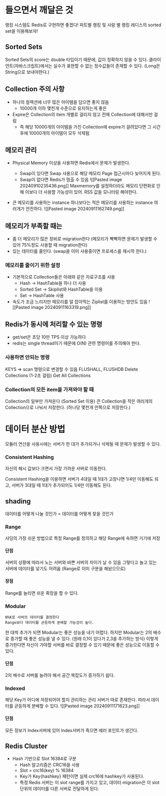 # 들으면서 깨달은 것
랭킹 시스템도 Redis로 구현하면 좋겠다!
파트별 랭킹 및 사람 별 랭킹 
레디스의 sorted set을 이용해보자!

## Sorted Sets
Sorted Sets의 score는 double 타입이기 때문에, 값이 정확하지 않을 수 있다.
클라이언트(자바스크립트)에서는 실수가 표현할 수 없는 정수값들이 존재할 수 있다. (Long은 String으로 보내야한다.)

## Collection 주의 사항
- 하나의 컬렉션에 너무 많은 아이템을 담으면 좋지 않음
	- 10000개 이하 몇천개 수준으로 유지하는게 좋은
- Expire은 Collection의 item 개별로 걸리지 않고 전체 Collection에 대해서만 걸림
	- 즉 해당 10000개의 아이템을 가진 Collection에 expire가 걸려있다면 그 시간 후에 10000개의 아이템이 모두 삭제됨

## 메모리 관리
- Physical Memory 이상을 사용하면 Redis에서 문제가 발생한다.
	- Swap이 있다면 Swap 사용으로 해당 메모리 Page 접근시마다 늦어지게 된다.
	- Swap이 없다면 Redis가 멈출 수 있음
![[Pasted image 20240910235436.png]]
Maxmemory를 설정하더라도 메모리 단편화로 인해 이보다 더 사용할 가능성이 있어. RSS 값을 모니터링 해야한다.

- 큰 메모리를 사용하는 instance 하나보다는 적은 메모리를 사용하는 instance 여러개가 안전하다.
![[Pasted image 20240911162749.png]]

## 메모리가 부족할 때는
- 좀 더 메모리가 많은 장비로 migration한다 (메모리가 빡빡하면 문제가 발생할 수 있어 75%정도 사용할 때 migration한다)
- 있는 데이터를 줄인다. (swap을 이미 사용중이면 프로세스를 재시작 한다.)
### 메모리를 줄이기 위한 설정
- 기본적으로 Collection들은 아래와 같은 자료구조를 사용
	- Hash -> HashTable을 하나 더 사용
	- Sorted Set -> Skiplist와 HashTable을 이용
	- Set -> HashTable 사용
- 속도가 조금 느리지만 메모리를 덜 잡아먹는 Ziplist를 이용하는 방안도 있음
![[Pasted image 20240911163319.png]]
## Redis가 동시에 처리할 수 있는 명령
- get/set은 초당 10만 TPS 이상 가능하다
- redis는 single thread이기 때문에 O(N) 관련 명령어를 주의해야 한다.
### 사용하면 안되는 명령
KEYS => scan 명령으로 변경할 수 있음
FLUSHALL, FLUSHDB
Delete Collections (1-2초 걸림)
Get All Collections

### Collection의 모든 item을 가져와야 할 때
Collection의 일부만 가져온다 (Sorted Set 이용)
큰 Collection을 작은 여러개의 Collection으로 나눠서 저장한다. (하나당 몇천개 안쪽으로 저장한다.)

# 데이터 분산 방법
모듈러 연산을 사용시에는 서버가 한 대가 추가되거나 삭제될 때 문제가 발생할 수 있다.

### Consistent Hashing
자신의 해시 값보다 크면서 가장 가까운 서버로 이동한다.

Consistent Hashing을 이용하면 서버가 4대일 때 1대가 고장나면 1/4만 이동해도 되고, 서버가 3대일 때 1대가 추가되어도 1/4만 이동해도 된다.

## shading
데이터를 어떻게 나눌 것인가 = 데이터를 어떻게 찾을 것인가
### Range
샤딩의 가장 쉬운 방법으로 특정 Range를 정의하고 해당 Range에 속하면 거기에 저장
#### 단점
서버의 상황에 따라서 노는 서버와 바쁜 서버의 차이가 날 수 있음
그렇다고 놀고 있는 서버에 데이터를 넣기도 어려움 (Range로 이미 구분을 해놨으므로)
#### 장점
Range를 늘리면 쉬운 확장을 할 수 있다.
### Modular
	N%K로 서버의 데이터를 결정한다
	Range보다 데이터를 균등하게 분배할 가능성이 높다.

한 대씩 추가가 되면 Modular는 좋은 성능을 내기 어렵다.
하지만 Modular는 2의 배수로 증가할 때 좋은 성능을 낼 수 있다. (원래 0,1이 있다가 2,3을 추가하는 방식)
이렇게 증가한다면 자신이 가야할 서버를 바로 결정할 수 있기 때문에 좋은 성능으로 이동할 수 있다.
#### 단점
2의 배수로 서버를 늘려야 해서 공간 복잡도가 증가하기 쉽다.
### Indexed
해당 Key가 어디에 저장되어야 할지 관리하는 관리 서버가 따로 존재한다.
따라서 데이터를 균등하게 분배할 수 있다.
![[Pasted image 20240911171623.png]]
#### 단점
모든 정보가 Index서버에 있어 Index서버가 죽으면 에러 포인트가 생긴다.

## Redis Cluster
- Hash 기반으로 Slot 16384로 구분
	- Hash 알고리즘은 CRC16을 사용
	- Slot = crc16(key) % 16384
	- Key가 Key{hashkey} 패턴이면 실제 crc16에 hashkey가 사용된다.
	- 특정 Redis 서버는 이 slot range를 가지고 있고, 데이터 migration은 이 slot 단위의 데이터를 다른 서버로 전달하게 된다.
